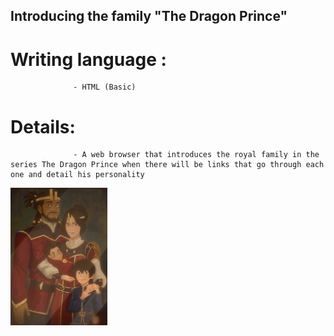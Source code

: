 ## Introducing the family "The Dragon Prince"

# Writing language : 
                  - HTML (Basic)

# Details: 
                  - A web browser that introduces the royal family in the series The Dragon Prince when there will be links that go through each one and detail his personality

![alt text](https://github.com/Aymanw1998/Family-EX1/blob/master/images/FamilyPhoto.png?raw=true)
